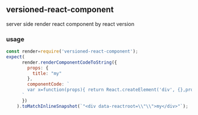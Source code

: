 ## versioned-react-component

server side render react component by react version


### usage

```js
const render=require('versioned-react-component');
expect(
      render.renderComponentCodeToString({
        props: {
          title: "my"
        },
        componentCode: `
        var x=function(props){ return React.createElement('div', {},props.title);};
      `
      })
    ).toMatchInlineSnapshot(`"<div data-reactroot=\\"\\">my</div>"`);
```
